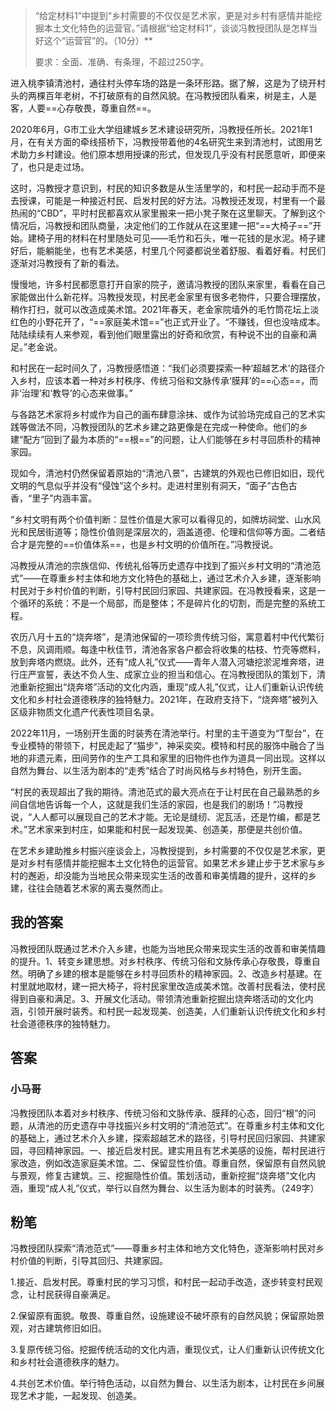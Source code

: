 

> “给定材料1”中提到“乡村需要的不仅仅是艺术家，更是对乡村有感情并能挖掘本土文化特色的运营官。”请根据“给定材料1”，谈谈冯教授团队是怎样当好这个“运营官”的。（10分）**
> 
> 要求：全面、准确、有条理，不超过250字。


进入桃李镇清池村，通往村头停车场的路是一条环形路。据了解，这是为了绕开村头的两棵百年老树，不打破原有的自然风貌。在冯教授团队看来，树是主，人是客，人要==心存敬畏，尊重自然==。

2020年6月，G市工业大学组建城乡艺术建设研究所，冯教授任所长。2021年1月，在有关方面的牵线搭桥下，冯教授带着他的4名研究生来到清池村，试图用艺术助力乡村建设。他们原本想用授课的形式，但发现几乎没有村民愿意听，即便来了，也只是走过场。

这时，冯教授才意识到，村民的知识多数是从生活里学的，和村民一起动手而不是去授课，可能是一种接近村民、启发村民的好方法。冯教授还发现，村里有一个最热闹的“CBD”，平时村民都喜欢从家里搬来一把小凳子聚在这里聊天。了解到这个情况后，冯教授和团队商量，决定他们的工作就从在这里建一把“==大椅子==”开始。建椅子用的材料在村里随处可见——毛竹和石头，唯一花钱的是水泥。椅子建好后，能躺能坐，也有艺术美感，村里几个阿婆都说坐着舒服、看着好看。村民们逐渐对冯教授有了新的看法。

慢慢地，许多村民都愿意打开自家的院子，邀请冯教授的团队来家里，看看在自己家能做出什么新花样。冯教授发现，村民老金家里有很多老物件，只要合理摆放，稍作打扫，就可以改造成美术馆。2021年春天，老金家院墙外的毛竹筒花坛上淡红色的小野花开了，“==家庭美术馆==”也正式开业了。“不赚钱，但也没啥成本。陆陆续续有人来参观，看到他们眼里露出的好奇和欣赏，有种说不出的自豪和满足。”老金说。

和村民在一起时间久了，冯教授感悟道：“我们必须要探索一种‘超越艺术’的路径介入乡村，应该本着一种对乡村秩序、传统习俗和文脉传承‘膜拜’的==心态==，而非‘治理’和‘教导’的心态来做事。”

与各路艺术家将乡村或作为自己的画布肆意涂抹、或作为试验场完成自己的艺术实践等做法不同，冯教授团队的艺术乡建之路更像是在完成一种使命。他们的乡建“配方”回到了最为本质的“==根==”的问题，让人们能够在乡村寻回质朴的精神家园。

现如今，清池村仍然保留着原始的“清池八景”，古建筑的外观也已修旧如旧，现代文明的气息似乎并没有“侵蚀”这个乡村。走进村里别有洞天，“面子”古色古香，“里子”内涵丰富。

“乡村文明有两个价值判断：显性价值是大家可以看得见的，如牌坊祠堂、山水风光和民居街道等；隐性价值则是深层次的，涵盖道德、伦理和信仰等方面。二者结合才是完整的==价值体系==，也是乡村文明的价值所在。”冯教授说。

冯教授从清池的宗族信仰、传统礼俗等历史遗存中找到了振兴乡村文明的“清池范式”——在尊重乡村主体和地方文化特色的基础上，通过艺术介入乡建，逐渐影响村民对于乡村价值的判断，引导村民回归家园、共建家园。在冯教授看来，这是一个循环的系统：不是一个局部，而是整体；不是碎片化的切割，而是完整的系统工程。

农历八月十五的“烧奔塔”，是清池保留的一项珍贵传统习俗，寓意着村中代代繁衍不息，风调雨顺。每逢中秋佳节，清池各家各户都会将收集的枯枝、竹壳等燃料，放到奔塔内燃烧。此外，还有“成人礼”仪式——青年人潜入河塘挖淤泥堆奔塔，进行庄严宣誓，表达不负人生、成家立业的担当和信心。在冯教授团队的策划下，清池重新挖掘出“烧奔塔”活动的文化内涵，重现“成人礼”仪式，让人们重新认识传统文化和乡村社会道德秩序的独特魅力。2021年，在政府支持下，“烧奔塔”被列入区级非物质文化遗产代表性项目名录。

2022年11月，一场别开生面的时装秀在清池举行。村里的主干道变为“T型台”，在专业模特的带领下，村民走起了“猫步”，神采奕奕。模特和村民的服饰中融合了当地的非遗元素，田间劳作的生产工具和家里的旧物件也作为道具一同出现。这样以自然为舞台、以生活为剧本的“走秀”结合了时尚风格与乡村特色，别开生面。

“村民的表现超出了我的期待。清池范式的最大亮点在于让村民在自己最熟悉的乡间自信地告诉每一个人，这就是我们生活的家园，也是我们的剧场！”冯教授说，“人人都可以展现自己的艺术才能。无论是缝纫、泥瓦活，还是竹编，都是艺术。”艺术家来到村庄，如果能和村民一起发现美、创造美，那便是共创价值。

在艺术乡建助推乡村振兴座谈会上，冯教授提到，乡村需要的不仅仅是艺术家，更是对乡村有感情并能挖掘本土文化特色的运营官。如果艺术乡建止步于艺术家与乡村的邂逅，却没能为当地民众带来现实生活的改善和审美情趣的提升，这样的乡建，往往会随着艺术家的离去戛然而止。

## 我的答案

冯教授团队既通过艺术介入乡建，也能为当地民众带来现实生活的改善和审美情趣的提升。1、转变乡建思想。对乡村秩序、传统习俗和文脉传承心存敬畏，尊重自然。明确了乡建的根本是能够在乡村寻回质朴的精神家园。2、改造乡村基建。在村里就地取材，建一把大椅子，将村民家里改造成美术馆。改善村民看法，使村民得到自豪和满足。3、开展文化活动。带领清池重新挖掘出烧奔塔活动的文化内涵，引领开展时装秀。和村民一起发现美、创造美，人们重新认识传统文化和乡村社会道德秩序的独特魅力。


## 答案

### 小马哥

冯教授团队本着对乡村秩序、传统习俗和文脉传承、膜拜的心态，回归“根”的问题，从清池的历史遗存中寻找振兴乡村文明的“清池范式”。在尊重乡村主体和文化的基础上，通过艺术介入乡建，探索超越艺术的路径，引导村民回归家园、共建家园，寻回精神家园。一、接近启发村民。建实用且有艺术美感的设施，帮村民进行家改造，例如改造家庭美术馆。二、保留显性价值。尊重自然，保留原有自然风貌与景观，修复古建筑。三、挖掘隐性价值。策划活动，重新挖掘“烧奔塔”文化内涵，重现“成人礼”仪式，举行以自然为舞台、以生活为剧本的时装秀。（249字）

## 粉笔

冯教授团队探索“清池范式”——尊重乡村主体和地方文化特色，逐渐影响村民对乡村价值的判断，引导其回归、共建家园。

1.接近、启发村民。尊重村民的学习习惯，和村民一起动手改造，逐步转变村民观念，让村民获得自豪满足。

2.保留原有面貌。敬畏、尊重自然，设施建设不破坏原有的自然风貌；保留原始景观，对古建筑修旧如旧。

3.复原传统习俗。挖掘传统活动的文化内涵，重现仪式，让人们重新认识传统文化和乡村社会道德秩序的魅力。

4.共创艺术价值。举行特色活动，以自然为舞台、以生活为剧本，让村民在乡间展现艺术才能，一起发现、创造美。